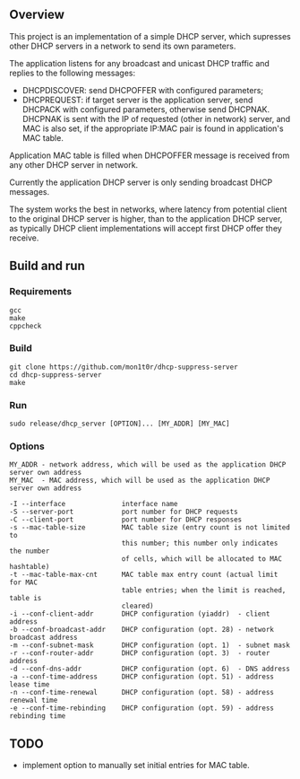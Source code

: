 ## Overview
This project is an implementation of a simple DHCP server, which supresses
other DHCP servers in a network to send its own parameters.

The application listens for any broadcast and unicast DHCP traffic and replies
to the following messages:
 - DHCPDISCOVER: send DHCPOFFER with configured parameters;
 - DHCPREQUEST: if target server is the application server, send DHCPACK with
 configured parameters, otherwise send DHCPNAK. DHCPNAK is sent with the IP of
 requested (other in network) server, and MAC is also set, if the appropriate
 IP:MAC pair is found in application's MAC table.

Application MAC table is filled when DHCPOFFER message is received from any
other DHCP server in network.

Currently the application DHCP server is only sending broadcast DHCP messages.

The system works the best in networks, where latency from potential client to
the original DHCP server is higher, than to the application DHCP server, as
typically DHCP client implementations will accept first DHCP offer they
receive.

## Build and run
### Requirements
```
gcc
make
cppcheck
```

### Build
```
git clone https://github.com/mon1t0r/dhcp-suppress-server
cd dhcp-suppress-server
make
```

### Run
```
sudo release/dhcp_server [OPTION]... [MY_ADDR] [MY_MAC]
```

### Options
```
MY_ADDR - network address, which will be used as the application DHCP server own address
MY_MAC  - MAC address, which will be used as the application DHCP server own address

-I --interface              interface name
-S --server-port            port number for DHCP requests
-C --client-port            port number for DHCP responses
-s --mac-table-size         MAC table size (entry count is not limited to
                            this number; this number only indicates the number
                            of cells, which will be allocated to MAC hashtable)
-t --mac-table-max-cnt      MAC table max entry count (actual limit for MAC
                            table entries; when the limit is reached, table is
                            cleared)
-i --conf-client-addr       DHCP configuration (yiaddr)  - client address
-b --conf-broadcast-addr    DHCP configuration (opt. 28) - network broadcast address
-m --conf-subnet-mask       DHCP configuration (opt. 1)  - subnet mask
-r --conf-router-addr       DHCP configuration (opt. 3)  - router address
-d --conf-dns-addr          DHCP configuration (opt. 6)  - DNS address
-a --conf-time-address      DHCP configuration (opt. 51) - address lease time
-n --conf-time-renewal      DHCP configuration (opt. 58) - address renewal time
-e --conf-time-rebinding    DHCP configuration (opt. 59) - address rebinding time
```

## TODO
 - implement option to manually set initial entries for MAC table.
